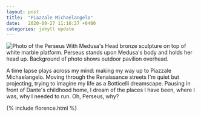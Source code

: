 ```yaml
---
layout: post
title:  "Piazzale Michaelangelo"
date:   2020-09-27 11:16:27 +0400
categories: jekyll update
---
```

![Photo of the Perseus With Medusa's Head bronze sculpture on top of white marble platform. Perseus stands upon Medusa's body and holds her head up. Background of photo shows outdoor pavilion overhead.](https://github.com/havemaps/havemaps.github.io/blob/master/_site/assets/img/2020-09-27-perseus.png?raw=true "Perseus with Medusa Head statue")

A time lapse plays across my mind: making my way up to Piazzale Michaelangelo. Moving through the Renaissance streets I'm quiet but projecting, trying to imagine my life as a Botticelli dreamscape. Pausing in front of Dante's childhood home, I dream of the places I have been, where I was, why I needed to run. Oh, Perseus, why?

{% include florence.html %}
